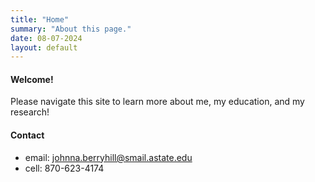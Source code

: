 ```yaml
---
title: "Home"
summary: "About this page."
date: 08-07-2024
layout: default
---
```



#### Welcome!

Please navigate this site to learn more about me, my education, and my research! 

#### Contact
- email: johnna.berryhill@smail.astate.edu
- cell: 870-623-4174
